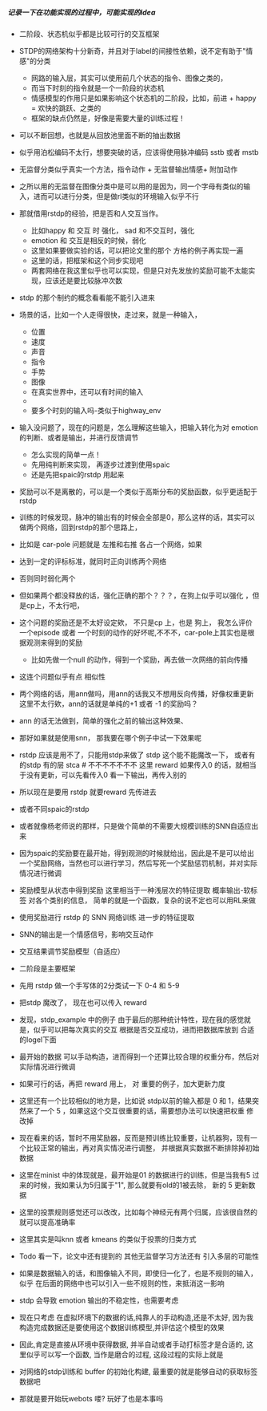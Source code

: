 ##### 记录一下在功能实现的过程中，可能实现的idea

+ 二阶段、状态机似乎都是比较可行的交互框架

+ STDP的网络架构十分新奇，并且对于label的间接性依赖，说不定有助于"情感"的分类

    + 网路的输入层，其实可以使用前几个状态的指令、图像之类的，
    + 而当下时刻的指令就是一个一阶段的状态机
    + 情感模型的作用只是如果影响这个状态机的二阶段，比如，前进 + happy = 欢快的跳跃、之类的

    - 框架的缺点仍然是，好像是需要大量的训练过程！

+ 可以不断回想，也就是从回放池里面不断的抽出数据

+ 似乎用泊松编码不太行，想要突破的话，应该得使用脉冲编码 sstb 或者 mstb

+ 无监督分类似乎真实一个方法，指令动作 + 无监督输出情感+ 附加动作

+ 之所以用的无监督在图像分类中是可以用的是因为，同一个字母有类似的输入，进而可以进行分类，但是做rl类似的环境输入似乎不行

+ 那就借用rstdp的经验，把是否和人交互当作。 
    + 比如happy 和 交互 时 强化， sad 和不交互时，强化
    + emotion 和 交互是相反的时候，弱化 
    + 这里如果要做实验的话，可以把论文里的那个 方格的例子再实现一遍
    + 这里的话，把框架和这个同步实现吧
    + 两套网络在我这里似乎也可以实现，但是只对先发放的奖励可能不太能实现，应该还是要比较脉冲次数

+ stdp 的那个制约的概念看看能不能引入进来

+ 场景的话，比如一个人走得很快，走过来，就是一种输入，

    + 位置
    + 速度
    + 声音
    + 指令
    + 手势
    + 图像
    + 在真实世界中，还可以有时间的输入
    + 
    +  要多个时刻的输入吗-类似于highway_env

+ 输入没问题了，现在的问题是，怎么理解这些输入，把输入转化为对 emotion的判断、或者是输出，并进行反馈调节
    + 怎么实现的简单一点！
    + 先用纯判断来实现， 再逐步过渡到使用spaic
    + 还是先把spaic的rstdp 用起来

+ 奖励可以不是离散的，可以是一个类似于高斯分布的奖励函数，似乎更适配于rstdp


+ 训练的时候发现，脉冲的输出有的时候会全部是0，那么这样的话，其实可以做两个网络，回到rstdp的那个思路上，
+ 比如是 car-pole 问题就是 左推和右推 各占一个网络，如果
+ 达到一定的评标标准，就同时正向训练两个网络
+ 否则同时弱化两个
+ 但如果两个都没释放的话，强化正确的那个？？？，在狗上似乎可以强化 ，但是cp上，不太行吧，
+ 这个问题的奖励还是不太好设定欸， 不只是cp 上，也是 狗上， 我怎么评价一个episode 或者 一个时刻的动作的好坏呢,不不不，car-pole上其实也是根据观测来得到的奖励
    + 比如先做一个null 的动作，得到一个奖励，再去做一次网络的前向传播
+ 这连个问题似乎有点 相似性


+ 两个网络的话，用ann做吗，用ann的话我又不想用反向传播，好像权重更新这里不太行欸，ann的话就是单纯的+1 或者 -1 的奖励吗？
+ ann 的话无法做到，简单的强化之前的输出这种效果、
+ 那好如果就是使用snn， 那我要在哪个例子中试一下效果呢


+ rstdp 应该是用不了，只能用stdp来做了 stdp 这个能不能魔改一下， 或者有的stdp 有的层 stca # 不不不不不不不 这里 reward 如果传入0 的话，就相当于没有更新，可以先看传入0 看一下输出，再传入别的

+ 所以现在是要用 rstdp 就要reward 先传进去
+ 或者不同spaic的rstdp

+ 或者就像杨老师说的那样，只是做个简单的不需要大规模训练的SNN自适应出来

+ 因为spaic的奖励要在最开始，得到观测的时候就给出，因此是不是可以给出一个奖励网络，当然也可以进行学习，然后写死一个奖励惩罚机制，并对实际情况进行微调

+ 奖励模型从状态中得到奖励   这里相当于一种浅层次的特征提取 概率输出-软标签 对各个类别的信息， 简单的就是一个函数，复杂的说不定也可以用RL来做

+ 使用奖励进行 rstdp 的 SNN 网络训练  进一步的特征提取

+ SNN的输出是一个情感信号，影响交互动作

+ 交互结果调节奖励模型（自适应）

+ 二阶段是主要框架

+ 先用 rstdp 做一个手写体的2分类试一下 0-4 和 5-9

+ 把stdp 魔改了， 现在也可以传入 reward

+ 发现，stdp_example 中的例子 由于最后的那种统计特性，现在我的感觉就是，似乎可以把每次真实的交互 根据是否交互成功，进而把数据库放到 合适的logel下面

+ 最开始的数据 可以手动构造，进而得到一个还算比较合理的权重分布，然后对实际情况进行微调

+ 如果可行的话，再把 reward 用上， 对  重要的例子，加大更新力度

+ 这里还有一个比较相似的地方是，比如说 stdp以前的输入都是 0 和 1，结果突然来了一个 5 ，如果这这个交互很重要的话，需要想办法可以快速把权重 修改掉

+ 现在看来的话，暂时不用奖励器，反而是预训练比较重要，让机器狗，现有一个比较正常的输出，再对真实情况进行调整， 并根据真实数据不断排除掉初始数据

+ 这里在minist 中的体现就是，最开始是01 的数据进行的训练，但是当我有5 过来的时候，我如果认为5归属于"1", 那么就要有old的1被去除， 新的 5 更新数据

+ 这里的投票规则感觉还可以改改，比如每个神经元有两个归属，应该很自然的就可以提高准确率

+ 这里其实是叫knn 或者 kmeans 的类似于投票的归类方式

+ Todo  看一下，论文中还有提到的 其他无监督学习方法还有 引入多层的可能性

+ 如果是数据输入的话，和图像输入不同，即使归一化了，也是不规则的输入，似乎 在后面的网络中也可以引入一些不规则的性，来抵消这一影响

+ stdp 会导致 emotion 输出的不稳定性，也需要考虑

+ 现在只考虑 在虚拟环境下的数据的话,纯靠人的手动构造,还是不太好, 因为我构造完成数据还是要使用这个数据训练模型,并评估这个模型的效果

+ 因此,肯定是直接从环境中获得数据, 并半自动或者手动打标签才是合适的, 这里似乎可以写一个函数, 当作是磨合的过程, 这段过程的实际上就是

+ 对网络的stdp训练和 buffer 的初始化构建, 最重要的就是能够自动的获取标签数据吧

+ 那就是要开始玩webots 喽? 玩好了也是本事吗